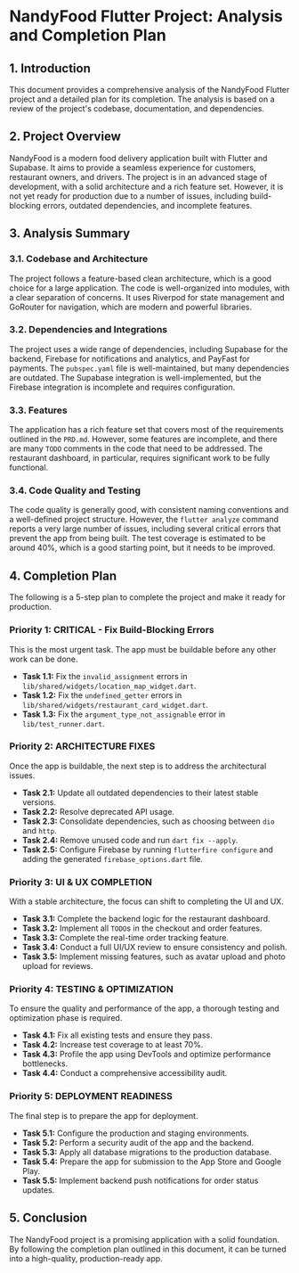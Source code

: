# NandyFood Flutter Project: Analysis and Completion Plan

## 1. Introduction

This document provides a comprehensive analysis of the NandyFood Flutter project and a detailed plan for its completion. The analysis is based on a review of the project's codebase, documentation, and dependencies.

## 2. Project Overview

NandyFood is a modern food delivery application built with Flutter and Supabase. It aims to provide a seamless experience for customers, restaurant owners, and drivers. The project is in an advanced stage of development, with a solid architecture and a rich feature set. However, it is not yet ready for production due to a number of issues, including build-blocking errors, outdated dependencies, and incomplete features.

## 3. Analysis Summary

### 3.1. Codebase and Architecture

The project follows a feature-based clean architecture, which is a good choice for a large application. The code is well-organized into modules, with a clear separation of concerns. It uses Riverpod for state management and GoRouter for navigation, which are modern and powerful libraries.

### 3.2. Dependencies and Integrations

The project uses a wide range of dependencies, including Supabase for the backend, Firebase for notifications and analytics, and PayFast for payments. The `pubspec.yaml` file is well-maintained, but many dependencies are outdated. The Supabase integration is well-implemented, but the Firebase integration is incomplete and requires configuration.

### 3.3. Features

The application has a rich feature set that covers most of the requirements outlined in the `PRD.md`. However, some features are incomplete, and there are many `TODO` comments in the code that need to be addressed. The restaurant dashboard, in particular, requires significant work to be fully functional.

### 3.4. Code Quality and Testing

The code quality is generally good, with consistent naming conventions and a well-defined project structure. However, the `flutter analyze` command reports a very large number of issues, including several critical errors that prevent the app from being built. The test coverage is estimated to be around 40%, which is a good starting point, but it needs to be improved.

## 4. Completion Plan

The following is a 5-step plan to complete the project and make it ready for production.

### Priority 1: CRITICAL - Fix Build-Blocking Errors

This is the most urgent task. The app must be buildable before any other work can be done.

*   **Task 1.1:** Fix the `invalid_assignment` errors in `lib/shared/widgets/location_map_widget.dart`.
*   **Task 1.2:** Fix the `undefined_getter` errors in `lib/shared/widgets/restaurant_card_widget.dart`.
*   **Task 1.3:** Fix the `argument_type_not_assignable` error in `lib/test_runner.dart`.

### Priority 2: ARCHITECTURE FIXES

Once the app is buildable, the next step is to address the architectural issues.

*   **Task 2.1:** Update all outdated dependencies to their latest stable versions.
*   **Task 2.2:** Resolve deprecated API usage.
*   **Task 2.3:** Consolidate dependencies, such as choosing between `dio` and `http`.
*   **Task 2.4:** Remove unused code and run `dart fix --apply`.
*   **Task 2.5:** Configure Firebase by running `flutterfire configure` and adding the generated `firebase_options.dart` file.

### Priority 3: UI & UX COMPLETION

With a stable architecture, the focus can shift to completing the UI and UX.

*   **Task 3.1:** Complete the backend logic for the restaurant dashboard.
*   **Task 3.2:** Implement all `TODO`s in the checkout and order features.
*   **Task 3.3:** Complete the real-time order tracking feature.
*   **Task 3.4:** Conduct a full UI/UX review to ensure consistency and polish.
*   **Task 3.5:** Implement missing features, such as avatar upload and photo upload for reviews.

### Priority 4: TESTING & OPTIMIZATION

To ensure the quality and performance of the app, a thorough testing and optimization phase is required.

*   **Task 4.1:** Fix all existing tests and ensure they pass.
*   **Task 4.2:** Increase test coverage to at least 70%.
*   **Task 4.3:** Profile the app using DevTools and optimize performance bottlenecks.
*   **Task 4.4:** Conduct a comprehensive accessibility audit.

### Priority 5: DEPLOYMENT READINESS

The final step is to prepare the app for deployment.

*   **Task 5.1:** Configure the production and staging environments.
*   **Task 5.2:** Perform a security audit of the app and the backend.
*   **Task 5.3:** Apply all database migrations to the production database.
*   **Task 5.4:** Prepare the app for submission to the App Store and Google Play.
*   **Task 5.5:** Implement backend push notifications for order status updates.

## 5. Conclusion

The NandyFood project is a promising application with a solid foundation. By following the completion plan outlined in this document, it can be turned into a high-quality, production-ready app.
